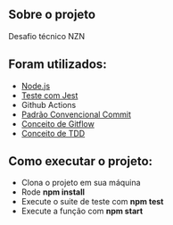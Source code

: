 <h2>Sobre o projeto</h2>
<p>Desafio técnico NZN</p>
<h2>Foram utilizados: </h2>
<ul>
<li><a href="https://nodejs.org/">Node.js</a></li>
<li><a href="https://jestjs.io/pt-BR/">Teste com Jest</a></li>
<li>Github Actions</li>
<li><a href="https://medium.com/linkapi-solutions/conventional-commits-pattern-3778d1a1e657">Padrão Convencional Commit</a></li>
<li><a href="https://www.atlassian.com/git/tutorials/comparing-workflows/gitflow-workflow">Conceito de Gitflow</a></li>
<li><a href="https://dev.to/womakerscode/o-que-e-tdd-4b5f">Conceito de TDD</a></li>
</ul>
<h2>Como executar o projeto: </h2>
<ul>
<li>Clona o projeto em sua máquina</li></li>
<li>Rode <strong>npm install</strong></li>
<li>Execute o suite de teste com <strong>npm test</strong></li>
<li>Execute a função com <strong>npm start</strong></li>
</ul>
